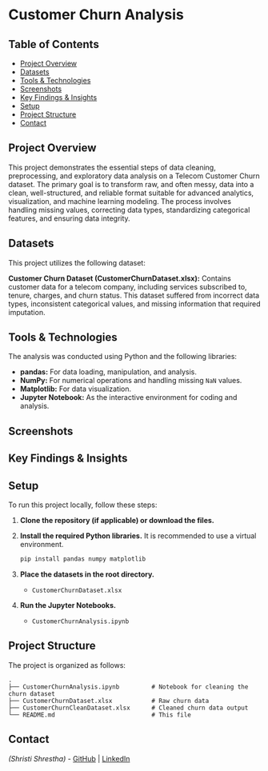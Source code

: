 # Customer Churn Analysis

## Table of Contents
* [Project Overview](#project-overview)
* [Datasets](#datasets)
* [Tools & Technologies](#tools--technologies)
* [Screenshots](#screenshots)
* [Key Findings & Insights](#key-findings--insights)
* [Setup](#setup)
* [Project Structure](#project-structure)
* [Contact](#contact)

## Project Overview
This project demonstrates the essential steps of data cleaning, preprocessing, and exploratory data analysis on a Telecom Customer Churn dataset. The primary goal is to transform raw, and often messy, data into a clean, well-structured, and reliable format suitable for advanced analytics, visualization, and machine learning modeling. The process involves handling missing values, correcting data types, standardizing categorical features, and ensuring data integrity.

## Datasets
This project utilizes the following dataset:

**Customer Churn Dataset (CustomerChurnDataset.xlsx):** Contains customer data for a telecom company, including services subscribed to, tenure, charges, and churn status. This dataset suffered from incorrect data types, inconsistent categorical values, and missing information that required imputation.

## Tools & Technologies
The analysis was conducted using Python and the following libraries:
*   **pandas:** For data loading, manipulation, and analysis.
*   **NumPy:** For numerical operations and handling missing `NaN` values.
*   **Matplotlib:** For data visualization.
*   **Jupyter Notebook:** As the interactive environment for coding and analysis.

## Screenshots


## Key Findings & Insights

## Setup
To run this project locally, follow these steps:

1.  **Clone the repository (if applicable) or download the files.**

2.  **Install the required Python libraries.** It is recommended to use a virtual environment.
    ```bash
    pip install pandas numpy matplotlib
    ```
3.  **Place the datasets in the root directory.**
    *   `CustomerChurnDataset.xlsx`

4.  **Run the Jupyter Notebooks.**
    *   `CustomerChurnAnalysis.ipynb`

## Project Structure
The project is organized as follows:
```
.
├── CustomerChurnAnalysis.ipynb         # Notebook for cleaning the churn dataset
├── CustomerChurnDataset.xlsx           # Raw churn data
├── CustomerChurnCleanDataset.xlsx      # Cleaned churn data output
└── README.md                           # This file
```

## Contact
*(Shristi Shrestha)* - [GitHub](https://github.com/shrististha) | [LinkedIn](https://linkedin.com/in/shristi-stha)
